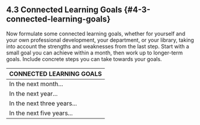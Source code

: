## 4.3 Connected Learning Goals {#4-3-connected-learning-goals}

Now formulate some connected learning goals, whether for yourself and your own professional development, your department, or your library, taking into account the strengths and weaknesses from the last step. Start with a small goal you can achieve within a month, then work up to longer-term goals. Include concrete steps you can take towards your goals.

| **CONNECTED LEARNING GOALS** |
| --- |
| In the next month... | [goal] |
| In the next year... | [goal] |
| In the next three years... | [goal] |
| In the next five years... | [goal] |